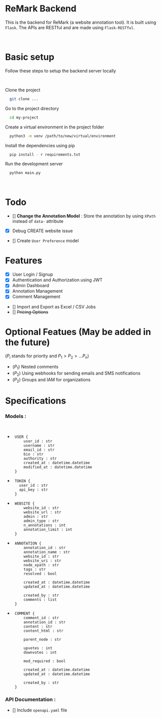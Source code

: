# ReMark Backend

This is the backend for ReMark (a website annotation tool). It is built using `Flask`. The APIs are RESTful and are made using `Flask-RESTful`.

<br>

# Basic setup

Follow these steps to setup the backend server locally

<br>

Clone the project
```bash
  git clone ...
```

Go to the project directory
```bash
  cd my-project
```

Create a virtual environment in the project folder

```bash
  python3 -m venv /path/to/new/virtual/environment
```

Install the dependencies using pip
```bash
  pip install - r requirements.txt
```

Run the development server 
```bash
  python main.py
```

<!-- Run the redis server
```bash
  redis-server
```
Run the celery server ( Main workers )
```bash
  celery -A app.celery worker -l INFO
```
Run the celery server ( Schedulers )
```bash
  celery -A app.celery beat --max-interval 1 -l info
``` -->
<br>

# Todo

- [] **Change the Annotation Model** : Store the annotation by using `XPath` instead of `data-` attribute
- [x] Debug CREATE website issue
- [] Create `User Preference` model


# Features 

- [x] User Login / Signup
- [x] Authentication and Authorization using JWT
- [x] Admin Dashboard
- [x] Annotation Management
- [x] Comment Management
- [] Import and Export as Excel / CSV Jobs
- [] ~~Pricing Options~~

# Optional Featues (May be added in the future)

($P_i$ stands for priority and $P_1 > P_2 > ... P_n$)


- ($P_1$) Nested comments
- ($P_2$) Using webhooks for sending emails and SMS notifications
- ($P_2$) Groups and IAM for organizations


# Specifications

### Models :

<br>

-  ```
    USER {
        user_id : str
        username : str
        email_id : str
        bio : str
        authority : str
        created_at : datetime.datetime
        modified_at : datetime.datetime
    }
    ```
-  ```
    TOKEN {
      user_id : str
      api_key : str
    }
    ```

-  ```
    WEBSITE {
        website_id : str
        website_url : str
        admin : str
        admin_type : str
        n_annotations : int
        annotation_limit : int
    }
   ```
-  ```
    ANNOTATION {
        annotation_id : str
        annotation_name : str
        website_id : str    
        website_uri : str 
        node_xpath : str 
        tags : str 
        resolved : bool

        created_at : datetime.datetime
        updated_at : datetime.datetime

        created_by : str
        comments : list
    }
    ```
-  ```
    COMMENT {
        comment_id : str
        annotation_id : str
        content : str
        content_html : str

        parent_node : str

        upvotes : int
        downvotes : int
        
        mod_required : bool
        
        created_at : datetime.datetime
        updated_at : datetime.datetime

        created_by : str
    }
    ```

### API Documentation :

- [] Include `openapi.yaml` file